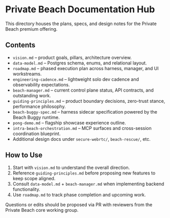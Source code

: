 # Private Beach Documentation Hub

This directory houses the plans, specs, and design notes for the Private Beach premium offering.

## Contents
- `vision.md` – product goals, pillars, architecture overview.
- `data-model.md` – Postgres schema, enums, and relational layout.
- `roadmap.md` – phased execution plan across harness, manager, and UI workstreams.
- `engineering-cadence.md` – lightweight solo dev cadence and observability expectations.
- `beach-manager.md` – current control plane status, API contracts, and outstanding work.
- `guiding-principles.md` – product boundary decisions, zero-trust stance, performance philosophy.
- `beach-buggy-spec.md` – harness sidecar specification powered by the Beach Buggy runtime.
- `pong-demo.md` – flagship showcase experience outline.
- `intra-beach-orchestration.md` – MCP surfaces and cross-session coordination blueprint.
- Additional design docs under `secure-webrtc/`, `beach-rescue/`, etc.

## How to Use
1. Start with `vision.md` to understand the overall direction.
2. Reference `guiding-principles.md` before proposing new features to keep scope aligned.
3. Consult `data-model.md` + `beach-manager.md` when implementing backend functionality.
4. Use `roadmap.md` to track phase completion and upcoming work.

Questions or edits should be proposed via PR with reviewers from the Private Beach core working group.
